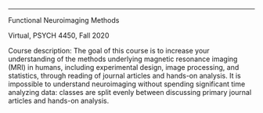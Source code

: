<!--
---
title: "Functional Neuroimaging Methods "
collection: teaching
type: "Graduate course"
permalink: /teaching/2020-fall-teaching-2
---
venue: "Washington University in St.Louis, Department of Psychological and Brain Sciences"
location: "St.Louis, USA"-->
---
Functional Neuroimaging Methods

Virtual, PSYCH 4450, Fall 2020

Course description: The goal of this course is to increase your understanding of the methods underlying magnetic resonance imaging (MRI) in humans,
including experimental design, image processing, and statistics, through reading of journal articles and hands-on analysis. It is impossible to understand 
neuroimaging without spending significant time analyzing data: classes are split evenly between discussing primary journal articles and hands-on analysis. 

